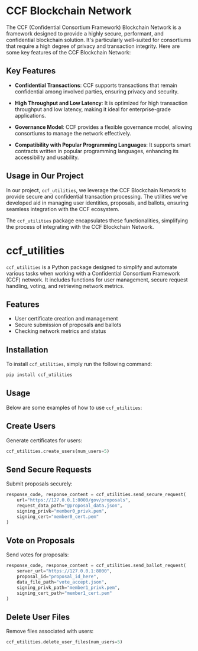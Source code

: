 
# CCF Blockchain Network

The CCF (Confidential Consortium Framework) Blockchain Network is a framework designed to provide a highly secure, performant, and confidential blockchain solution. It's particularly well-suited for consortiums that require a high degree of privacy and transaction integrity. Here are some key features of the CCF Blockchain Network:

## Key Features

- **Confidential Transactions**: CCF supports transactions that remain confidential among involved parties, ensuring privacy and security.

- **High Throughput and Low Latency**: It is optimized for high transaction throughput and low latency, making it ideal for enterprise-grade applications.

- **Governance Model**: CCF provides a flexible governance model, allowing consortiums to manage the network effectively.

- **Compatibility with Popular Programming Languages**: It supports smart contracts written in popular programming languages, enhancing its accessibility and usability.

## Usage in Our Project

In our project, `ccf_utilities`, we leverage the CCF Blockchain Network to provide secure and confidential transaction processing. The utilities we've developed aid in managing user identities, proposals, and ballots, ensuring seamless integration with the CCF ecosystem.

The `ccf_utilities` package encapsulates these functionalities, simplifying the process of integrating with the CCF Blockchain Network.




# ccf_utilities

`ccf_utilities` is a Python package designed to simplify and automate various tasks when working with a Confidential Consortium Framework (CCF) network. It includes functions for user management, secure request handling, voting, and retrieving network metrics.

## Features

- User certificate creation and management
- Secure submission of proposals and ballots
- Checking network metrics and status

## Installation

To install `ccf_utilities`, simply run the following command:

```bash
pip install ccf_utilities
```
## Usage
Below are some examples of how to use `ccf_utilities`:
## Create Users
Generate certificates for users:
```python
ccf_utilities.create_users(num_users=5)
```

## Send Secure Requests
Submit proposals securely:
```python
response_code, response_content = ccf_utilities.send_secure_request(
    url="https://127.0.0.1:8000/gov/proposals",
    request_data_path="@proposal_data.json",
    signing_privk="member0_privk.pem",
    signing_cert="member0_cert.pem"
)
```

## Vote on Proposals
Send votes for proposals:

```python
response_code, response_content = ccf_utilities.send_ballot_request(
    server_url="https://127.0.0.1:8000",
    proposal_id="proposal_id_here",
    data_file_path="vote_accept.json",
    signing_privk_path="member1_privk.pem",
    signing_cert_path="member1_cert.pem"
)
```

## Delete User Files
Remove files associated with users:

```python
ccf_utilities.delete_user_files(num_users=5)
```




